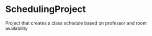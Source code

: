 # SchedulingProject
Project that creates a class schedule based on professor and room availability 
